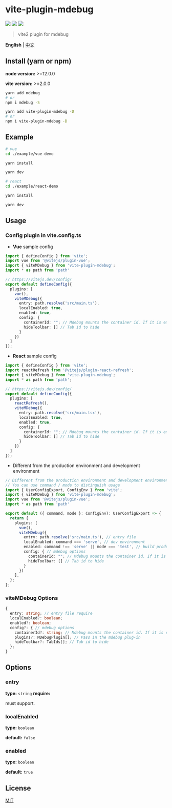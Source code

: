 # vite-plugin-mdebug

[![](https://img.shields.io/npm/v/vite-plugin-mdebug.svg?style=flat-square)](https://www.npmjs.com/package/vite-plugin-mdebug)
[![](https://img.shields.io/npm/l/vite-plugin-mdebug.svg?style=flat-square)](https://www.npmjs.com/package/vite-plugin-mdebug)
[![](https://img.shields.io/npm/dt/vite-plugin-mdebug.svg?style=flat-square)](https://www.npmjs.com/package/vite-plugin-mdebug)

> vite2 plugin for mdebug

**English** | [中文](./README.zh_CN.md)

## Install (yarn or npm)

**node version:** >=12.0.0

**vite version:** >=2.0.0

```bash
yarn add mdebug
# or
npm i mdebug -S
```

```bash
yarn add vite-plugin-mdebug -D
# or
npm i vite-plugin-mdebug -D
```

## Example

```bash
# vue
cd ./example/vue-demo

yarn install

yarn dev

```

```bash
# react
cd ./example/react-demo

yarn install

yarn dev

```

## Usage

### Config plugin in vite.config.ts

- **Vue** sample config

```ts
import { defineConfig } from 'vite';
import vue from '@vitejs/plugin-vue';
import { viteMDebug } from 'vite-plugin-mdebug';
import * as path from 'path'

// https://vitejs.dev/config/
export default defineConfig({
  plugins: [
    vue(),
    viteMDebug({
      entry: path.resolve('src/main.ts'),
      localEnabled: true,
      enabled: true,
      config: {
        containerId: ""; // Mdebug mounts the container id. If it is empty, a non-repeating id will be automatically generated inside.
        hideToolbar: [] // Tab id to hide
      }
    })
  ]
});
```

- **React** sample config

```ts
import { defineConfig } from 'vite';
import reactRefresh from '@vitejs/plugin-react-refresh';
import { viteMDebug } from 'vite-plugin-mdebug';
import * as path from 'path';

// https://vitejs.dev/config/
export default defineConfig({
  plugins: [
    reactRefresh(),
    viteMDebug({
      entry: path.resolve('src/main.tsx'),
      localEnabled: true,
      enabled: true,
      config: {
        containerId: ""; // Mdebug mounts the container id. If it is empty, a non-repeating id will be automatically generated inside.
        hideToolbar: [] // Tab id to hide
      }
    })
  ]
});
```

- Different from the production environment and development environment

```ts
// Different from the production environment and development environment
// You can use command / mode to distinguish usage
import { UserConfigExport, ConfigEnv } from 'vite';
import { viteMDebug } from 'vite-plugin-mdebug';
import vue from '@vitejs/plugin-vue';
import * as path from 'path'

export default ({ command, mode }: ConfigEnv): UserConfigExport => {
  return {
    plugins: [
      vue(),
      viteMDebug({
        entry: path.resolve('src/main.ts'), // entry file
        localEnabled: command === 'serve', // dev environment
        enabled: command !== 'serve' || mode === 'test', // build production
        config: { // mdebug options
          containerId: ""; // Mdebug mounts the container id. If it is empty, a non-repeating id will be automatically generated inside.
          hideToolbar: [] // Tab id to hide
        }
      })
    ],
  };
};
```

### viteMDebug Options

```ts
{
  entry: string; // entry file require
  localEnabled?: boolean;
  enabled?: boolean;
  config?: { // mdebug options
    containerId?: string; // Mdebug mounts the container id. If it is empty, a non-repeating id will be automatically generated inside.
    plugins?: MDebugPlugin[]; // Pass in the mdebug plug-in
    hideToolbar?: TabIds[]; // Tab id to hide
  };
}
```

## Options

### entry

**type:** `string`
**require:**

must support.

### localEnabled

**type:** `boolean`

**default:** `false`

### enabled

**type:** `boolean`

**default:** `true`

## License

[MIT](LICENSE)
